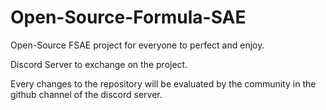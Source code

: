 # Open-Source-Formula-SAE

Open-Source FSAE project for everyone to perfect and enjoy.

Discord Server to exchange on the project.

Every changes to the repository will be evaluated by the community in the github channel of the discord server.
